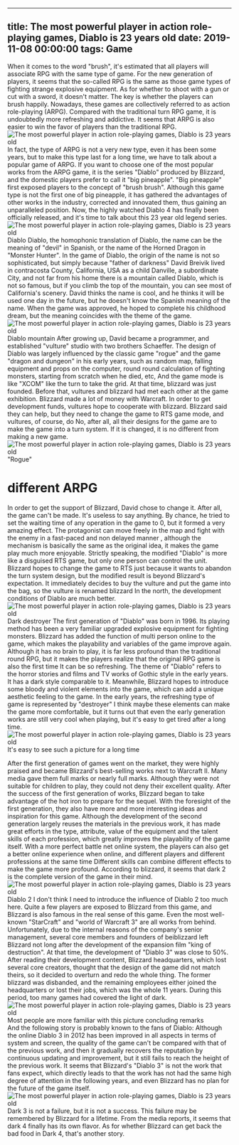 
---
title: The most powerful player in action role-playing games, Diablo is 23 years old
date: 2019-11-08 00:00:00
tags:  Game
---
When it comes to the word "brush", it's estimated that all players will associate RPG with the same type of game. For the new generation of players, it seems that the so-called RPG is the same as those game types of fighting strange explosive equipment. As for whether to shoot with a gun or cut with a sword, it doesn't matter. The key is whether the players can brush happily. Nowadays, these games are collectively referred to as action role-playing (ARPG). Compared with the traditional turn RPG game, it is undoubtedly more refreshing and addictive. It seems that ARPG is also easier to win the favor of players than the traditional RPG.
![The most powerful player in action role-playing games, Diablo is 23 years old](8fbd7c3579dd461d91626a53e3e46741.jpg)
In fact, the type of ARPG is not a very new type, even it has been some years, but to make this type last for a long time, we have to talk about a popular game of ARPG.
If you want to choose one of the most popular works from the ARPG game, it is the series "Diablo" produced by Blizzard, and the domestic players prefer to call it "big pineapple". "Big pineapple" first exposed players to the concept of "brush brush". Although this game type is not the first one of big pineapple, it has gathered the advantages of other works in the industry, corrected and innovated them, thus gaining an unparalleled position. Now, the highly watched Diablo 4 has finally been officially released, and it's time to talk about this 23 year old legend series.
![The most powerful player in action role-playing games, Diablo is 23 years old](5327f6871fe147e981e9353ec39d5a71.jpg)
Diablo
Diablo, the homophonic translation of Diablo, the name can be the meaning of "devil" in Spanish, or the name of the Horned Dragon in "Monster Hunter". In the game of Diablo, the origin of the name is not so sophisticated, but simply because "father of darkness" David Breivik lived in contracosta County, California, USA as a child Danville, a subordinate City, and not far from his home there is a mountain called Diablo, which is not so famous, but if you climb the top of the mountain, you can see most of California's scenery. David thinks the name is cool, and he thinks it will be used one day in the future, but he doesn't know the Spanish meaning of the name. When the game was approved, he hoped to complete his childhood dream, but the meaning coincides with the theme of the game.
![The most powerful player in action role-playing games, Diablo is 23 years old](7dd783cdd6b04529a345d191926b529b.jpg)
Diablo mountain
After growing up, David became a programmer, and established "vulture" studio with two brothers Schaeffer. The design of Diablo was largely influenced by the classic game "rogue" and the game "dragon and dungeon" in his early years, such as random map, falling equipment and props on the computer, round round calculation of fighting monsters, starting from scratch when he died, etc, And the game mode is like "XCOM" like the turn to take the grid. At that time, blizzard was just founded. Before that, vultures and blizzard had met each other at the game exhibition. Blizzard made a lot of money with Warcraft. In order to get development funds, vultures hope to cooperate with blizzard. Blizzard said they can help, but they need to change the game to RTS game mode, and vultures, of course, do No, after all, all their designs for the game are to make the game into a turn system. If it is changed, it is no different from making a new game.
![The most powerful player in action role-playing games, Diablo is 23 years old](1743e5d104de4b2383cafc1462b30fb4.jpg)
"Rogue"
# different ARPG
In order to get the support of Blizzard, David chose to change it. After all, the game can't be made. It's useless to say anything. By chance, he tried to set the waiting time of any operation in the game to 0, but it formed a very amazing effect. The protagonist can move freely in the map and fight with the enemy in a fast-paced and non delayed manner , although the mechanism is basically the same as the original idea, it makes the game play much more enjoyable. Strictly speaking, the modified "Diablo" is more like a disguised RTS game, but only one person can control the unit. Blizzard hopes to change the game to RTS just because it wants to abandon the turn system design, but the modified result is beyond Blizzard's expectation. It immediately decides to buy the vulture and put the game into the bag, so the vulture is renamed blizzard In the north, the development conditions of Diablo are much better.
![The most powerful player in action role-playing games, Diablo is 23 years old](58e78da395d24dff88437c2a4a6fe968.jpg)
Dark destroyer
The first generation of "Diablo" was born in 1996. Its playing method has been a very familiar upgraded explosive equipment for fighting monsters. Blizzard has added the function of multi person online to the game, which makes the playability and variables of the game improve again. Although it has no brain to play, it is far less profound than the traditional round RPG, but it makes the players realize that the original RPG game is also the first time It can be so refreshing. The theme of "Diablo" refers to the horror stories and films and TV works of Gothic style in the early years. It has a dark style comparable to it. Meanwhile, Blizzard hopes to introduce some bloody and violent elements into the game, which can add a unique aesthetic feeling to the game. In the early years, the refreshing type of game is represented by "destroyer" I think maybe these elements can make the game more comfortable, but it turns out that even the early generation works are still very cool when playing, but it's easy to get tired after a long time.
![The most powerful player in action role-playing games, Diablo is 23 years old](a9e5b05174184485aaaa02215d855748.jpg)
It's easy to see such a picture for a long time
         
After the first generation of games went on the market, they were highly praised and became Blizzard's best-selling works next to Warcraft II. Many media gave them full marks or nearly full marks. Although they were not suitable for children to play, they could not deny their excellent quality. After the success of the first generation of works, Blizzard began to take advantage of the hot iron to prepare for the sequel. With the foresight of the first generation, they also have more and more interesting ideas and inspiration for this game. Although the development of the second generation largely reuses the materials in the previous work, it has made great efforts in the type, attribute, value of the equipment and the talent skills of each profession, which greatly improves the playability of the game itself. With a more perfect battle net online system, the players can also get a better online experience when online, and different players and different professions at the same time Different skills can combine different effects to make the game more profound. According to blizzard, it seems that dark 2 is the complete version of the game in their mind.
![The most powerful player in action role-playing games, Diablo is 23 years old](502c597715cd4302a9c84a94fce56f8c.jpg)
Diablo 2
I don't think I need to introduce the influence of Diablo 2 too much here. Quite a few players are exposed to Blizzard from this game, and Blizzard is also famous in the real sense of this game. Even the most well-known "StarCraft" and "world of Warcraft 3" are all works from behind. Unfortunately, due to the internal reasons of the company's senior management, several core members and founders of beiblizzard left Blizzard not long after the development of the expansion film "king of destruction". At that time, the development of "Diablo 3" was close to 50%. After reading their development content, Blizzard headquarters, which lost several core creators, thought that the design of the game did not match theirs, so it decided to overturn and redo the whole thing. The former blizzard was disbanded, and the remaining employees either joined the headquarters or lost their jobs, which was the whole 11 years. During this period, too many games had covered the light of dark.
![The most powerful player in action role-playing games, Diablo is 23 years old](c945939ef07a4b00bccbccdeedb5a4c1.jpg)
Most people are more familiar with this picture
    concluding remarks  
And the following story is probably known to the fans of Diablo: Although the online Diablo 3 in 2012 has been improved in all aspects in terms of system and screen, the quality of the game can't be compared with that of the previous work, and then it gradually recovers the reputation by continuous updating and improvement, but it still fails to reach the height of the previous work. It seems that Blizzard's "Diablo 3" is not the work that fans expect, which directly leads to that the work has not had the same high degree of attention in the following years, and even Blizzard has no plan for the future of the game itself.
![The most powerful player in action role-playing games, Diablo is 23 years old](794d8a90e56148e7a6e2b6a1143f3986.jpg)
Dark 3 is not a failure, but it is not a success. This failure may be remembered by Blizzard for a lifetime. From the media reports, it seems that dark 4 finally has its own flavor. As for whether Blizzard can get back the bad food in Dark 4, that's another story.